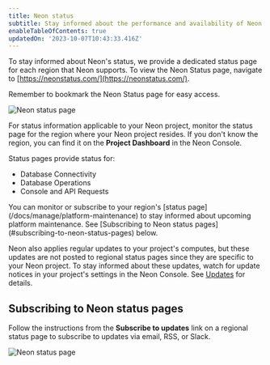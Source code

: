```yaml
---
title: Neon status
subtitle: Stay informed about the performance and availability of Neon
enableTableOfContents: true
updatedOn: '2023-10-07T10:43:33.416Z'
---
```


To stay informed about Neon's status, we provide a dedicated status page for each region that Neon supports. To view the Neon Status page, navigate to [https://neonstatus.com/](https://neonstatus.com/).

Remember to bookmark the Neon Status page for easy access.

![Neon status page](/docs/introduction/neon_status_page.png)

For status information applicable to your Neon project, monitor the status page for the region where your Neon project resides. If you don't know the region, you can find it on the **Project Dashboard** in the Neon Console.

Status pages provide status for:

- Database Connectivity
- Database Operations
- Console and API Requests

<Admonition type="note" title="platform maintenance notices">
You can monitor or subscribe to your region's [status page](/docs/manage/platform-maintenance) to stay informed about upcoming platform maintenance. See [Subscribing to Neon status pages](#subscribing-to-neon-status-pages) below.

Neon also applies regular updates to your project's computes, but these updates are not posted to regional status pages since they are specific to your Neon project. To stay informed about these updates, watch for update notices in your project's settings in the Neon Console. See [Updates](/docs/manage/updates) for details.
</Admonition>

## Subscribing to Neon status pages

Follow the instructions from the **Subscribe to updates** link on a regional status page to subscribe to updates via email, RSS, or Slack.

![Neon status page](/docs/introduction/neon_status_subscribe.png)

<NeedHelp/>
